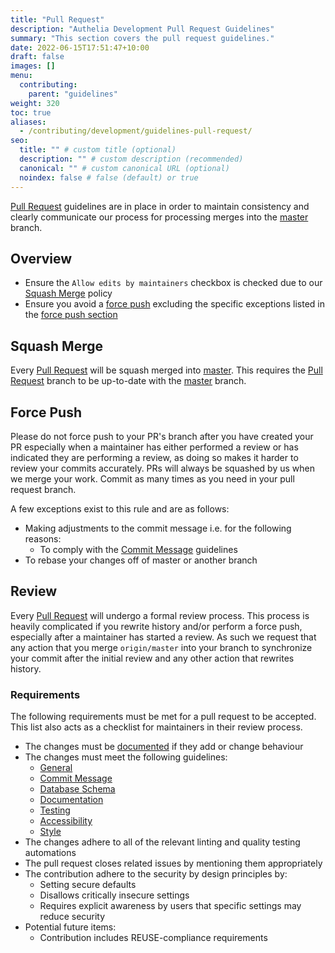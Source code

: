 ```yaml
---
title: "Pull Request"
description: "Authelia Development Pull Request Guidelines"
summary: "This section covers the pull request guidelines."
date: 2022-06-15T17:51:47+10:00
draft: false
images: []
menu:
  contributing:
    parent: "guidelines"
weight: 320
toc: true
aliases:
  - /contributing/development/guidelines-pull-request/
seo:
  title: "" # custom title (optional)
  description: "" # custom description (recommended)
  canonical: "" # custom canonical URL (optional)
  noindex: false # false (default) or true
---
```


[Pull Request] guidelines are in place in order to maintain consistency and clearly communicate our process for
processing merges into the [master] branch.

## Overview

* Ensure the `Allow edits by maintainers` checkbox is checked due to our [Squash Merge](#squash-merge) policy
* Ensure you avoid a [force push](#force-push) excluding the specific exceptions listed in the
  [force push section](#force-push)

## Squash Merge

Every [Pull Request] will be squash merged into [master]. This requires the [Pull Request] branch to be up-to-date with
the [master] branch.

## Force Push

Please do not force push to your PR's branch after you have created your PR especially when a maintainer has either
performed a review or has indicated they are performing a review, as doing so makes it harder to review your commits
accurately. PRs will always be squashed by us when we merge your work. Commit as many times as you need in your
pull request branch.

A few exceptions exist to this rule and are as follows:

- Making adjustments to the commit message i.e. for the following reasons:
  - To comply with the [Commit Message] guidelines
- To rebase your changes off of master or another branch

## Review

Every [Pull Request] will undergo a formal review process. This process is heavily complicated if you rewrite history
and/or perform a force push, especially after a maintainer has started a review. As such we request that any action that
you merge `origin/master` into your branch to synchronize your commit after the initial review and any other action that
rewrites history.

### Requirements

The following requirements must be met for a pull request to be accepted. This list also acts as a checklist for
maintainers in their review process.

- The changes must be [documented](../prologue/documentation-contributions.md) if they add or change behaviour
- The changes must meet the following guidelines:
  - [General](introduction.md#general-guidelines)
  - [Commit Message]
  - [Database Schema](database-schema.md)
  - [Documentation](documentation.md)
  - [Testing](testing.md)
  - [Accessibility](accessibiliy.md)
  - [Style](style.md)
- The changes adhere to all of the relevant linting and quality testing automations
- The pull request closes related issues by mentioning them appropriately
- The contribution adhere to the security by design principles by:
  - Setting secure defaults
  - Disallows critically insecure settings
  - Requires explicit awareness by users that specific settings may reduce security
- Potential future items:
  - Contribution includes REUSE-compliance requirements

[Commit Message]: commit-message.md
[Pull Request]: https://github.com/authelia/authelia/pulls
[master]: https://github.com/authelia/authelia/tree/master/
